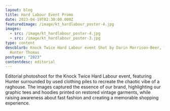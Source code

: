 ```yaml
---
layout: blog
title: Hard Labour Event Promo
date: 2023-04-19T02:30:00.000Z
featuredimage: /image/kt_hardlabour_poster-4.jpg
images:
  - src: /image/kt_hardlabour_poster-4.jpg
  - src: /image/kt_hardlabour_poster-3.jpg
type: content
descblurb: Knock Twice Hard Labour event Shot by Darin Morrison-Beer, featuring
  Hunter Thomas
postyear: "2023"
contentdesc: editorial
---
```

Editorial photoshoot for the Knock Twice Hard Labour event, featuring Hunter surrounded by used clothing piles to recreate the chaotic vibe of a raghouse. The images captured the essence of our brand, highlighting our graphic tees and hoodies printed on restored vintage garments, while raising awareness about fast fashion and creating a memorable shopping experience.
